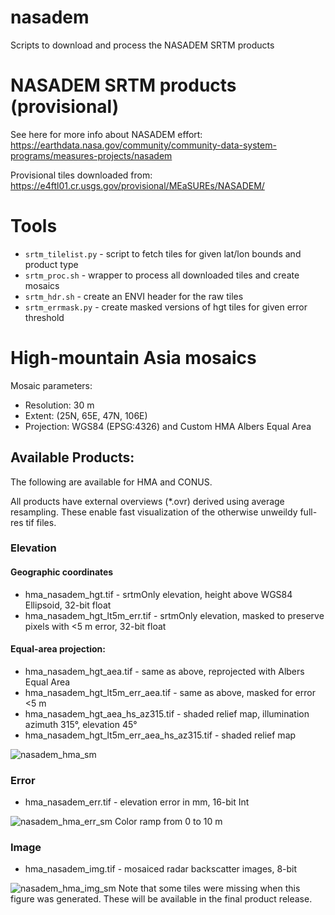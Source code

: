 # nasadem
Scripts to download and process the NASADEM SRTM products

# NASADEM SRTM products (provisional)

See here for more info about NASADEM effort: https://earthdata.nasa.gov/community/community-data-system-programs/measures-projects/nasadem

Provisional tiles downloaded from: https://e4ftl01.cr.usgs.gov/provisional/MEaSUREs/NASADEM/

# Tools

- `srtm_tilelist.py` - script to fetch tiles for given lat/lon bounds and product type
- `srtm_proc.sh` - wrapper to process all downloaded tiles and create mosaics
- `srtm_hdr.sh` - create an ENVI header for the raw tiles
- `srtm_errmask.py` - create masked versions of hgt tiles for given error threshold

# High-mountain Asia mosaics

Mosaic parameters:
- Resolution: 30 m
- Extent: (25N, 65E, 47N, 106E)
- Projection: WGS84 (EPSG:4326) and Custom HMA Albers Equal Area

## Available Products:

The following are available for HMA and CONUS.  

All products have external overviews (*.ovr) derived using average resampling.  These enable fast visualization of the otherwise unweildy full-res tif files.

### Elevation

#### Geographic coordinates
- hma_nasadem_hgt.tif - srtmOnly elevation, height above WGS84 Ellipsoid, 32-bit float
- hma_nasadem_hgt_lt5m_err.tif - srtmOnly elevation, masked to preserve pixels with <5 m error, 32-bit float

#### Equal-area projection:
- hma_nasadem_hgt_aea.tif - same as above, reprojected with Albers Equal Area
- hma_nasadem_hgt_lt5m_err_aea.tif - same as above, masked for error <5 m
- hma_nasadem_hgt_aea_hs_az315.tif - shaded relief map, illumination azimuth 315°, elevation 45°
- hma_nasadem_hgt_lt5m_err_aea_hs_az315.tif - shaded relief map

![nasadem_hma_sm](https://user-images.githubusercontent.com/1103530/33039139-dcd13178-cdeb-11e7-9624-6faccd7af3ac.jpg)

### Error
- hma_nasadem_err.tif - elevation error in mm, 16-bit Int

![nasadem_hma_err_sm](https://user-images.githubusercontent.com/1103530/33039134-dca8ec90-cdeb-11e7-9e22-8485e869fb9a.jpg)
Color ramp from 0 to 10 m

### Image
- hma_nasadem_img.tif - mosaiced radar backscatter images, 8-bit

![nasadem_hma_img_sm](https://user-images.githubusercontent.com/1103530/33039136-dcbce3b2-cdeb-11e7-9191-af22b690db98.jpg)
Note that some tiles were missing when this figure was generated. These will be available in the final product release.
